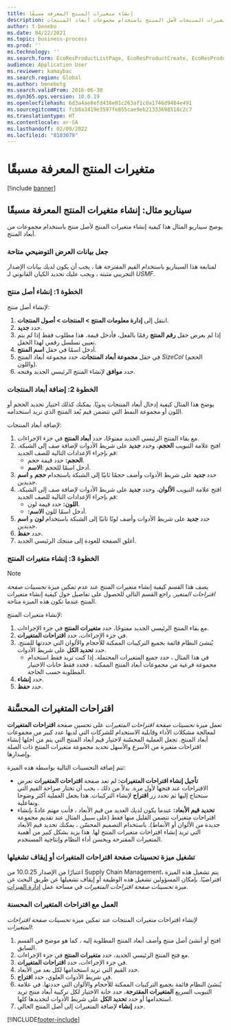 ```yaml
---
title: إنشاء متغيرات المنتج المعرفة مسبقًا
description: يتناول هذا الإجراء إنشاء متغيرات المنتجات لأصل المنتج باستخدام مجموعات أبعاد المنتجات.
author: t-benebo
ms.date: 04/22/2021
ms.topic: business-process
ms.prod: ''
ms.technology: ''
ms.search.form: EcoResProductListPage, EcoResProductCreate, EcoResProductDetails, EcoResProductMasterDimension, EcoResProductVariants, EcoResProductVariantSuggestions, EcoResProductVariantsPendingReleaseFormPart, EcoResProductVariantSuggestionsEnhanced
audience: Application User
ms.reviewer: kamaybac
ms.search.region: Global
ms.author: benebotg
ms.search.validFrom: 2016-06-30
ms.dyn365.ops.version: 10.0.19
ms.openlocfilehash: 6d3a4ae8efd438e01c263af1c0a1746d9484e491
ms.sourcegitcommit: fcb8a3419e3597fe855cae9eb21333698518c2c7
ms.translationtype: HT
ms.contentlocale: ar-SA
ms.lasthandoff: 02/09/2022
ms.locfileid: "8103079"
---
```

# <a name="predefined-product-variants"></a>متغيرات المنتج المعرفة مسبقًا

[!include [banner](../../includes/banner.md)]

## <a name="example-scenario-create-predefined-product-variants"></a>سيناريو مثال: إنشاء متغيرات المنتج المعرفة مسبقًا

يوضح سيناريو المثال هذا كيفية إنشاء متغيرات المنتج لأصل منتج باستخدام مجموعات من أبعاد المنتج.

### <a name="make-demo-data-available"></a>جعل بيانات العرض التوضيحي متاحة

لمتابعة هذا السيناريو باستخدام القيم المقترحة هنا ، يجب أن يكون لديك بيانات الإصدار التجريبي مثبتة ، ويجب عليك تحديد الكيان القانوني لـ *USMF*.

### <a name="step-1-create-a-product-master"></a>الخطوة 1: إنشاء أصل منتج

لإنشاء أصل منتج:

1. انتقل إلى **إدارة معلومات المنتج‬ > المنتجات > أصول المنتجات**.
1. حدد **جديد**.
1. إذا لم يعرض حقل **رقم المنتج** رقمًا بالفعل، فأدخل قيمة. هذا مطلوب فقط إذا لم يتم تعيين تسلسل رقمي لهذا الحقل.
1. أدخل اسمًا في حقل **اسم المنتج**.
1. في حقل **مجموعة أبعاد المنتجات**، حدد مجموعة أبعاد المنتج *SizeCol* (الحجم واللون).
1. حدد **موافق** لإنشاء المنتج الرئيسي الجديد وفتحه.

### <a name="step-2-add-product-dimensions"></a>الخطوة 2: إضافة أبعاد المنتجات

يوضح هذا المثال كيفية إدخال أبعاد المنتجات يدويًا. يمكنك كذلك اختيار تحديد الحجم أو اللون أو مجموعة النمط التي تتضمن قيم بُعد المنتج الذي تريد استخدامه.

لإضافة أبعاد المنتجات:

1. مع بقاء المنتج الرئيسي الجديد مفتوحًا، حدد **أبعاد المنتج** في جزء الإجراءات.
1. افتح علامة التبويب **الحجم**، وحدد **جديد** على شريط الأدوات لإضافة صف إلى الشبكة. قم بإجراء الإعدادات التالية للصف الجديد:
    - **الحجم:** حدد قيمة حجم.
    - **الاسم‏‎**: أدخل اسمًا للحجم.
1. حدد **جديد** على شريط الأدوات وأضف حجمًا ثانيًا إلى الشبكة باستخدام **حجم** و **اسم** جديدين.
1. افتح علامة التبويب **الألوان**، وحدد **جديد** على شريط الأدوات لإضافة صف إلى الشبكة. قم بإجراء الإعدادات التالية للصف الجديد:
    - **اللون:** حدد قيمة لون.
    - **الاسم:‏‎** أدخل اسمًا للون.
1. حدد **جديد** على شريط الأدوات وأضف لونًا ثانيًا إلى الشبكة باستخدام **لون** و **اسم** جديدين.
1. حدد **حفظ**.
1. أغلق الصفحة للعودة إلى منتجك الرئيسي الجديد.

### <a name="step-3-generate-product-variants"></a>الخطوة 3: إنشاء متغيرات المنتج

> [!NOTE]
> يصف هذا القسم كيفية إنشاء متغيرات المنتج عند عدم تمكين ميزة *تحسينات صفحة اقتراحات المتغير*. راجع القسم التالي للحصول على تفاصيل حول كيفية إنشاء متغيرات المنتج عندما تكون هذه الميزة متاحة.

لإنشاء متغيرات المنتج:

1. مع بقاء المنتج الرئيسي الجديد مفتوحًا، حدد **متغيرات المنتج** في جزء الإجراءات.
1. في جزء الإجراءات، حدد **اقتراحات المتغيرات**.
1. يُنشئ النظام قائمة بجميع التركيبات الممكنة للأحجام والألوان التي حددتها للمنتج. حدد **تحديد الكل** على شريط الأدوات.
    - في هذا المثال ، حدد جميع المتغيرات المحتملة. إذا كنت تريد فقط استخدام مجموعة فرعية من مجموعات أبعاد المنتج الممكنة ، فحدد فقط خانات الاختيار المطلوبة حسب الحاجة.  
1. حدد **إنشاء**.
1. حدد **حفظ**.

## <a name="improved-variant-suggestions"></a>اقتراحات المتغيرات المحسَّنة

تعمل ميزة *تحسينات صفحة اقتراحات المتغيرات* على تحسين صفحة **اقتراحات المتغيرات** لمعالجة مشكلات الأداء وقابلية الاستخدام للشركات التي لديها عدد كبير من مجموعات أبعاد المنتج. تجعل العملية المحسّنة لاختيار قيم أبعاد المنتج التي يتم من أجلها إنشاء اقتراحات متغيرة من الأسرع والأسهل تحديد مجموعة متغيرات المنتج ذات الصلة وإصدارها.

تتم إضافة التحسينات التالية بواسطة هذه الميزة:

- **تأجيل إنشاء اقتراحات المتغيرات:** لم تعد صفحة **اقتراحات المتغيرات** تعرض الاقتراحات عند فتحها لأول مرة. بدلاً من ذلك ، يجب أن تختار صراحة القيم التي ستحتاج إليها ثم تحدد زر **اقتراح** لإنشاء التركيبات. هذا يجعل العملية أكثر وضوحا وتفاعلية.
- **تحديد قيم الأبعاد:** عندما يكون لديك العديد من قيم الأبعاد ، فأنت مهتم عادةً بإنشاء اقتراحات متغيرات تتضمن القليل منها فقط (على سبيل المثال عند تقديم مجموعة جديدة من الألوان أو الأنماط). باستخدام التصميم المحسّن ، يمكنك تحديد قيم الأبعاد التي تريد إنشاء اقتراحات متغيرات المنتج لها. هذا يزيد بشكل كبير من أهمية المتغيرات المقترحة ويحسن أداء النظام وإنتاجية المستخدم.

### <a name="turn-the-variant-suggestions-page-improvements-feature-on-or-off"></a>تشغيل ميزة تحسينات صفحة اقتراحات المتغيرات أو إيقاف تشغيلها

اعتبارًا من الإصدار 10.0.25 من Supply Chain Management، يتم تشغيل هذه الميزة افتراضيًا. بإمكان المسؤولين تشغيل هذه الوظيفة أو إيقاف تشغيلها عن طريق البحث عن ميزة *تحسينات صفحة اقتراحات المتغيرات‬* في مساحة عمل [إدارة الميزات](../../../fin-ops-core/fin-ops/get-started/feature-management/feature-management-overview.md).

### <a name="work-with-the-improved-variant-suggestions"></a>العمل مع اقتراحات المتغيرات المحسنة

لإنشاء اقتراحات متغيرات المنتجات عند تمكين ميزة *تحسينات صفحة اقتراحات المتغيرات*:

1. افتح أو أنشئ أصل منتج وأضف أبعاد المنتج المطلوبة إليه ، كما هو موضح في القسم السابق.
1. مع فتح المنتج الرئيسي الجديد، حدد **متغيرات المنتج** في جزء الإجراءات.
1. في جزء الإجراءات، حدد **اقتراحات المتغيرات**.
1. حدد القيم التي تريد استخدامها لكل بعد من الأبعاد.
1. في شريط الأدوات العلوي، حدد **اقتراح**.
1. يُنشئ النظام قائمة بجميع التركيبات الممكنة للأحجام والألوان التي حددتها. في علامة التبويب السريع **المتغيرات المقترحة**، حدد خانة الاختيار لكل تركيبة أبعاد منتج تريد استخدامها أو حدد **تحديد الكل** على شريط الأدوات لتحديدها كلها.  
1. حدد **إنشاء** لإضافة المتغيرات إلى أصل المنتج الحالي.

[!INCLUDE[footer-include](../../../includes/footer-banner.md)]
